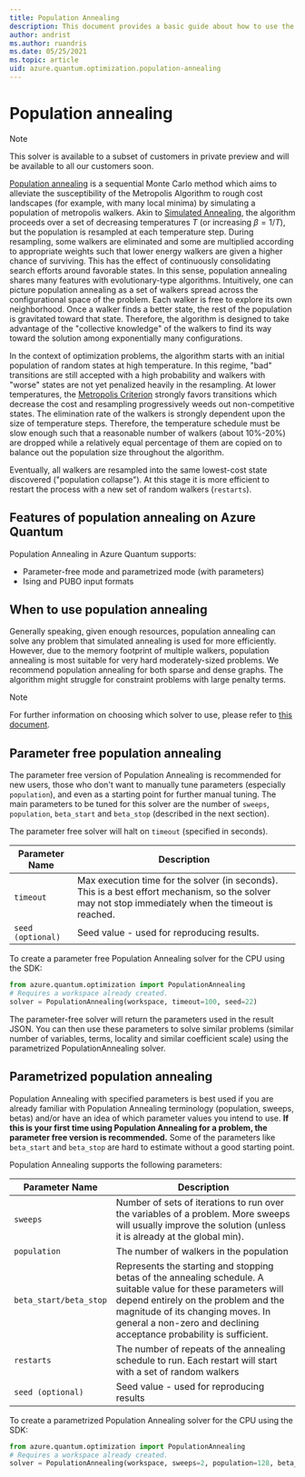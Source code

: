 ```yaml
---
title: Population Annealing
description: This document provides a basic guide about how to use the Population Annealing solver in Azure Quantum.
author: andrist
ms.author: ruandris
ms.date: 05/25/2021
ms.topic: article
uid: azure.quantum.optimization.population-annealing
---
```


# Population annealing

> [!NOTE]
> This solver is available to a subset of customers in private preview and will
> be available to all our customers soon.

[Population annealing](https://arxiv.org/abs/1006.0252) is a sequential Monte
Carlo method which aims to alleviate the susceptibility of the Metropolis
Algorithm to rough cost landscapes (for example, with many local minima) by simulating
a population of metropolis walkers. Akin to [Simulated
Annealing](xref:microsoft.quantum.optimization.simulated-annealing), the
algorithm proceeds over a set of decreasing temperatures $T$ (or increasing
$\beta = 1/T$), but the population is resampled at each temperature step.
During resampling, some walkers are eliminated and some are multiplied according
to appropriate weights such that lower energy walkers are given a higher chance of
surviving. This has the effect of continuously consolidating search efforts around favorable
states. In this sense, population annealing shares many features with
evolutionary-type algorithms. Intuitively, one can picture population annealing
as a set of walkers spread across the configurational space of the problem. 
Each walker is free to explore its own neighborhood. Once a walker finds a 
better state, the rest of the population is gravitated toward that state.
Therefore, the algorithm is designed to take advantage of the "collective
knowledge" of the walkers to find its way toward the solution among
exponentially many configurations.  


In the context of optimization problems, the algorithm starts with an initial
population of random states at high temperature. In this regime, "bad" transitions
are still accepted with a high probability and walkers with "worse" states are not
yet penalized heavily in the resampling. At lower temperatures, the 
[Metropolis Criterion](https://aip.scitation.org/doi/10.1063/1.4904889)
strongly favors transitions which decrease the cost and resampling progressively
weeds out non-competitive states. The elimination rate of the walkers is strongly
dependent upon the size of temperature steps. Therefore, the temperature 
schedule must be slow enough such that a reasonable number of walkers (about 10%-20%)
are dropped while a relatively equal percentage of them are copied on to balance out the 
population size throughout the algorithm.

Eventually, all walkers are resampled into the same lowest-cost state discovered
("population collapse"). At this stage it is more efficient to restart the process
with a new set of random walkers (`restarts`).

## Features of population annealing on Azure Quantum

Population Annealing in Azure Quantum supports:

- Parameter-free mode and parametrized mode (with parameters)
- Ising and PUBO input formats

## When to use population annealing

Generally speaking, given enough resources, population annealing can solve
any problem that simulated annealing is used for more efficiently. 
However, due to the memory footprint of multiple walkers, 
population annealing is most suitable for very hard moderately-sized problems. 
We recommend population annealing for both sparse and dense graphs. The
algorithm might struggle for constraint problems with large penalty
terms. 

> [!NOTE]
> For further information on choosing which solver to use, please refer to
> [this document](xref:microsoft.quantum.optimization.choose-solver).

## Parameter free population annealing

The parameter free version of Population Annealing is recommended for new
users, those who don't want to manually tune parameters (especially
`population`), and even as a starting point for further manual tuning. The main
parameters to be tuned for this solver are the number of `sweeps`,
`population`, `beta_start` and `beta_stop` (described in the next section).

The parameter free solver will halt on `timeout` (specified in seconds).

| Parameter Name | Description |
|----------------|-------------|
| `timeout` | Max execution time for the solver (in seconds). This is a best effort mechanism, so the solver may not stop immediately when the timeout is reached.|
| `seed (optional)` | Seed value - used for reproducing results. |

To create a parameter free Population Annealing solver for the CPU using the SDK:

```python
from azure.quantum.optimization import PopulationAnnealing
# Requires a workspace already created.
solver = PopulationAnnealing(workspace, timeout=100, seed=22)
```

The parameter-free solver will return the parameters used in the result JSON.
You can then use these parameters to solve similar problems (similar number of
variables, terms, locality and similar coefficient scale) using the
parametrized PopulationAnnealing solver.

## Parametrized population annealing

Population Annealing with specified parameters is best used if you are already
familiar with Population Annealing terminology (population, sweeps, betas)
and/or have an idea of which parameter values you intend to use. **If this is
your first time using Population Annealing for a problem, the parameter free
version is recommended.** Some of the parameters like `beta_start` and
`beta_stop` are hard to estimate without a good starting point.

Population Annealing supports the following parameters:

| Parameter Name | Description |
|----------------|-------------|
| `sweeps`       | Number of sets of iterations to run over the variables of a problem. More sweeps will usually improve the solution (unless it is already at the global min). |
| `population`   | The number of walkers in the population |
| `beta_start/beta_stop`  | Represents the starting and stopping betas of the annealing schedule. A suitable value for these parameters will depend entirely on the problem and the magnitude of its changing moves. In general a non-zero and declining acceptance probability is sufficient. |
| `restarts`              | The number of repeats of the annealing schedule to run. Each restart will start with a set of random walkers |
| `seed (optional)`                 | Seed value - used for reproducing results |

To create a parametrized Population Annealing solver for the CPU using the SDK:

```python
from azure.quantum.optimization import PopulationAnnealing
# Requires a workspace already created.
solver = PopulationAnnealing(workspace, sweeps=2, population=128, beta_start=0.1, beta_stop=1, restarts=72, seed=22)
```
